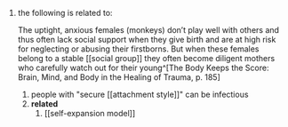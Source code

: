 1. the following is related to:

	The uptight, anxious females (monkeys) don’t play well with others and thus often lack social support when they give birth and are at high risk for neglecting or abusing their firstborns. But when these females belong to a stable [[social group]] they often become diligent mothers who carefully watch out for their young^[The Body Keeps the Score: Brain, Mind, and Body in the Healing of Trauma, p. 185]
	
	1. people with "secure [[attachment style]]" can be infectious
	2. **related**
		1. [[self-expansion model]]